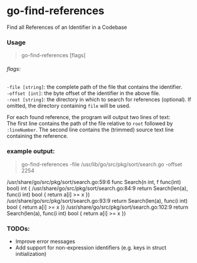 # go-find-references
Find all References of an Identifier in a Codebase

### Usage

> go-find-references [flags]

###### flags:
`-file [string]`: the complete path of the file that contains the identifier.  
`-offset [int]`: the byte offset of the identifier in the above file.  
`-root [string]`: the directory in which to search for references (optional). If omitted, the directory containing `file` will be used.

For each found reference, the program will output two lines of text:  
The first line contains the path of the file relative to `root` followed by `:lineNumber`.
The second line contains the (trimmed) source text line containing the reference.

### example output:  
> go-find-references -file /usr/lib/go/src/pkg/sort/search.go -offset 2254

/usr/share/go/src/pkg/sort/search.go:59:6
func Search(n int, f func(int) bool) int {
/usr/share/go/src/pkg/sort/search.go:84:9
	return Search(len(a), func(i int) bool { return a[i] >= x })
/usr/share/go/src/pkg/sort/search.go:93:9
	return Search(len(a), func(i int) bool { return a[i] >= x })
/usr/share/go/src/pkg/sort/search.go:102:9
	return Search(len(a), func(i int) bool { return a[i] >= x })


### TODOs:

* Improve error messages  
* Add support for non-expression identifiers (e.g. keys in struct initialization)
